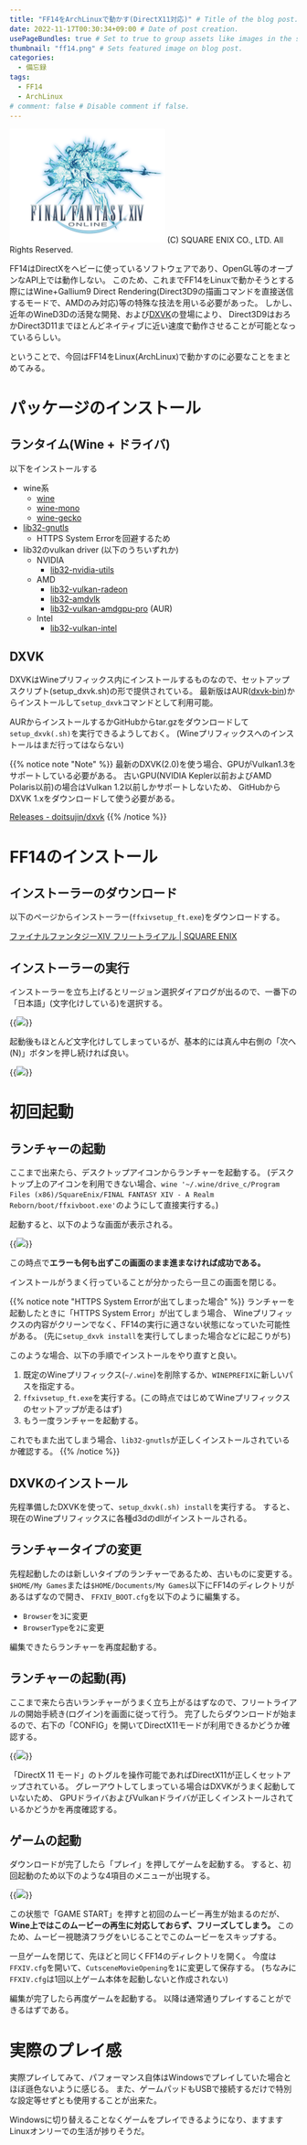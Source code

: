 ```yaml
---
title: "FF14をArchLinuxで動かす(DirectX11対応)" # Title of the blog post.
date: 2022-11-17T00:30:34+09:00 # Date of post creation.
usePageBundles: true # Set to true to group assets like images in the same folder as this post.
thumbnail: "ff14.png" # Sets featured image on blog post.
categories:
  - 備忘録
tags:
  - FF14
  - ArchLinux
# comment: false # Disable comment if false.
---
```


![](ff14.png)
(C) SQUARE ENIX CO., LTD. All Rights Reserved.

FF14はDirectXをヘビーに使っているソフトウェアであり、OpenGL等のオープンなAPI上では動作しない。
このため、これまでFF14をLinuxで動かそうとする際にはWine+Gallium9 Direct Rendering(Direct3D9の描画コマンドを直接送信するモードで、AMDのみ対応)等の特殊な技法を用いる必要があった。
しかし、近年のWineD3Dの活発な開発、および[DXVK](https://github.com/doitsujin/dxvk)の登場により、
Direct3D9はおろかDirect3D11までほとんどネイティブに近い速度で動作させることが可能となっているらしい。

ということで、今回はFF14をLinux(ArchLinux)で動かすのに必要なことをまとめてみる。

# パッケージのインストール

## ランタイム(Wine + ドライバ)

以下をインストールする

- wine系
  - [wine](https://www.archlinux.jp/packages/multilib/x86_64/wine)
  - [wine-mono](https://www.archlinux.jp/packages/community/x86_64/wine-mono)
  - [wine-gecko](https://www.archlinux.jp/packages/community/x86_64/wine-gecko)
- [lib32-gnutls](https://www.archlinux.jp/packages/multilib/x86_64/lib32-gnutls)
  - HTTPS System Errorを回避するため
- lib32のvulkan driver (以下のうちいずれか)
  - NVIDIA
    - [lib32-nvidia-utils](https://www.archlinux.jp/packages/multilib/x86_64/lib32-nvidia-utils)
  - AMD
    - [lib32-vulkan-radeon](https://www.archlinux.jp/packages/multilib/x86_64/lib32-vulkan-radeon)
    - [lib32-amdvlk](https://www.archlinux.jp/packages/multilib/x86_64/lib32-vulkan-radeon)
    - [lib32-vulkan-amdgpu-pro](https://aur.archlinux.org/packages/lib32-vulkan-amdgpu-pro) (AUR)
  - Intel
    - [lib32-vulkan-intel](https://www.archlinux.jp/packages/multilib/x86_64/lib32-vulkan-intel)

## DXVK

DXVKはWineプリフィックス内にインストールするものなので、セットアップスクリプト(setup_dxvk.sh)の形で提供されている。
最新版はAUR([dxvk-bin](https://aur.archlinux.org/packages/dxvk-bin))からインストールして`setup_dxvk`コマンドとして利用可能。

AURからインストールするかGitHubからtar.gzをダウンロードして`setup_dxvk(.sh)`を実行できるようしておく。
(Wineプリフィックスへのインストールはまだ行ってはならない)

{{% notice note "Note" %}}
最新のDXVK(2.0)を使う場合、GPUがVulkan1.3をサポートしている必要がある。
古いGPU(NVIDIA Kepler以前およびAMD Polaris以前)の場合はVulkan 1.2以前しかサポートしないため、
GitHubからDXVK 1.xをダウンロードして使う必要がある。

[Releases - doitsujin/dxvk](https://github.com/doitsujin/dxvk/releases)
{{% /notice %}}

# FF14のインストール

## インストーラーのダウンロード

以下のページからインストーラー(`ffxivsetup_ft.exe`)をダウンロードする。

[ファイナルファンタジーXIV フリートライアル | SQUARE ENIX](https://www.finalfantasyxiv.com/freetrial/download/)

## インストーラーの実行

インストーラーを立ち上げるとリージョン選択ダイアログが出るので、一番下の「日本語」(文字化けしている)を選択する。

{{<image src="langselect.png" h="150">}}

起動後もほとんど文字化けしてしまっているが、基本的には真ん中右側の「次へ(N)」ボタンを押し続ければ良い。

{{<image src="installer.png" h="300">}}

# 初回起動

## ランチャーの起動

ここまで出来たら、デスクトップアイコンからランチャーを起動する。
(デスクトップ上のアイコンを利用できない場合、`wine '~/.wine/drive_c/Program Files (x86)/SquareEnix/FINAL FANTASY XIV - A Realm Reborn/boot/ffxivboot.exe'`のようにして直接実行する。)

起動すると、以下のような画面が表示される。


{{<image src="ff14_b2.png">}}

この時点で**エラーも何も出ずこの画面のまま進まなければ成功である。**

インストールがうまく行っていることが分かったら一旦この画面を閉じる。

{{% notice note "HTTPS System Errorが出てしまった場合" %}}
ランチャーを起動したときに「HTTPS System Error」が出てしまう場合、
Wineプリフィックスの内容がクリーンでなく、FF14の実行に適さない状態になっていた可能性がある。
(先に`setup_dxvk install`を実行してしまった場合などに起こりがち)

このような場合、以下の手順でインストールをやり直すと良い。

1. 既定のWineプリフィックス(`~/.wine`)を削除するか、`WINEPREFIX`に新しいパスを指定する。
1. `ffxivsetup_ft.exe`を実行する。(この時点ではじめてWineプリフィックスのセットアップが走るはず)
1. もう一度ランチャーを起動する。

これでもまた出てしまう場合、`lib32-gnutls`が正しくインストールされているか確認する。
{{% /notice %}}

## DXVKのインストール

先程準備したDXVKを使って、`setup_dxvk(.sh) install`を実行する。
すると、現在のWineプリフィックスに各種d3dのdllがインストールされる。

## ランチャータイプの変更

先程起動したのは新しいタイプのランチャーであるため、古いものに変更する。
`$HOME/My Games`または`$HOME/Documents/My Games`以下にFF14のディレクトリがあるはずなので開き、
`FFXIV_BOOT.cfg`を以下のように編集する。

- `Browser`を`3`に変更
- `BrowserType`を`2`に変更

編集できたらランチャーを再度起動する。

## ランチャーの起動(再)

ここまで来たら古いランチャーがうまく立ち上がるはずなので、フリートライアルの開始手続き(ログイン)を画面に従って行う。
完了したらダウンロードが始まるので、右下の「CONFIG」を開いてDirectX11モードが利用できるかどうか確認する。

{{<image src="ff14_b3.png,config.png">}}

「DirectX 11 モード」のトグルを操作可能であればDirectX11が正しくセットアップされている。
グレーアウトしてしまっている場合はDXVKがうまく起動していないため、
GPUドライバおよびVulkanドライバが正しくインストールされているかどうかを再度確認する。

## ゲームの起動

ダウンロードが完了したら「プレイ」を押してゲームを起動する。
すると、初回起動のため以下のような4項目のメニューが出現する。

{{<image src="game.png">}}

この状態で「GAME START」を押すと初回のムービー再生が始まるのだが、
**Wine上ではこのムービーの再生に対応しておらず、フリーズしてしまう。**
このため、ムービー視聴済フラグをいじることでこのムービーをスキップする。

一旦ゲームを閉じて、先ほどと同じくFF14のディレクトリを開く。
今度は`FFXIV.cfg`を開いて、`CutsceneMovieOpening`を`1`に変更して保存する。
(ちなみに`FFXIV.cfg`は1回以上ゲーム本体を起動しないと作成されない)

編集が完了したら再度ゲームを起動する。
以降は通常通りプレイすることができるはずである。

# 実際のプレイ感

実際プレイしてみて、パフォーマンス自体はWindowsでプレイしていた場合とほぼ遜色ないように感じる。
また、ゲームパッドもUSBで接続するだけで特別な設定等せずとも使用することが出来た。

Windowsに切り替えることなくゲームをプレイできるようになり、ますますLinuxオンリーでの生活が捗りそうだ。
